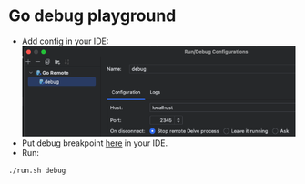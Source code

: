 # Go debug playground

- Add config in your IDE:
![](./debug_config.png)
- Put debug breakpoint [here](./main_test.go) in your IDE.
- Run:
```bash
./run.sh debug
```
